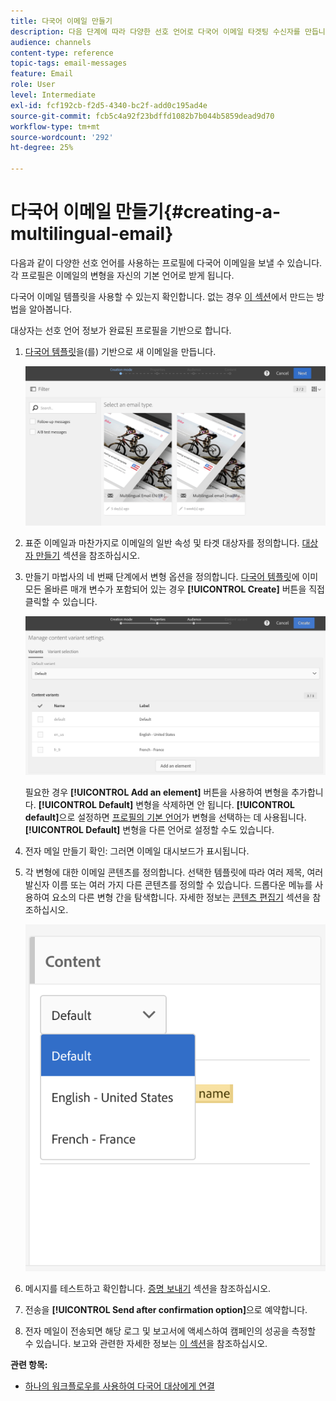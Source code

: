 ```yaml
---
title: 다국어 이메일 만들기
description: 다음 단계에 따라 다양한 선호 언어로 다국어 이메일 타겟팅 수신자를 만듭니다.
audience: channels
content-type: reference
topic-tags: email-messages
feature: Email
role: User
level: Intermediate
exl-id: fcf192cb-f2d5-4340-bc2f-add0c195ad4e
source-git-commit: fcb5c4a92f23bdffd1082b7b044b5859dead9d70
workflow-type: tm+mt
source-wordcount: '292'
ht-degree: 25%

---
```


# 다국어 이메일 만들기{#creating-a-multilingual-email}

다음과 같이 다양한 선호 언어를 사용하는 프로필에 다국어 이메일을 보낼 수 있습니다. 각 프로필은 이메일의 변형을 자신의 기본 언어로 받게 됩니다.

다국어 이메일 템플릿을 사용할 수 있는지 확인합니다. 없는 경우 [이 섹션](../../channels/using/multilingual-messages-template.md)에서 만드는 방법을 알아봅니다.

대상자는 선호 언어 정보가 완료된 프로필을 기반으로 합니다.

1. [다국어 템플릿](../../channels/using/multilingual-messages-template.md)을(를) 기반으로 새 이메일을 만듭니다.

   ![](assets/multi_create1.png)

1. 표준 이메일과 마찬가지로 이메일의 일반 속성 및 타겟 대상자를 정의합니다. [대상자 만들기](../../audiences/using/creating-audiences.md) 섹션을 참조하십시오.
1. 만들기 마법사의 네 번째 단계에서 변형 옵션을 정의합니다. [다국어 템플릿](../../channels/using/multilingual-messages-template.md)에 이미 모든 올바른 매개 변수가 포함되어 있는 경우 **[!UICONTROL Create]** 버튼을 직접 클릭할 수 있습니다.

   ![](assets/multi_create4.png)

   필요한 경우 **[!UICONTROL Add an element]** 버튼을 사용하여 변형을 추가합니다. **[!UICONTROL Default]** 변형을 삭제하면 안 됩니다. **[!UICONTROL default]**&#x200B;으로 설정하면 [프로필의 기본 언어](../../audiences/using/creating-profiles.md)가 변형을 선택하는 데 사용됩니다. **[!UICONTROL Default]** 변형을 다른 언어로 설정할 수도 있습니다.

1. 전자 메일 만들기 확인: 그러면 이메일 대시보드가 표시됩니다.
1. 각 변형에 대한 이메일 콘텐츠를 정의합니다. 선택한 템플릿에 따라 여러 제목, 여러 발신자 이름 또는 여러 가지 다른 콘텐츠를 정의할 수 있습니다. 드롭다운 메뉴를 사용하여 요소의 다른 변형 간을 탐색합니다. 자세한 정보는 [콘텐츠 편집기](../../designing/using/designing-content-in-adobe-campaign.md) 섹션을 참조하십시오.

   ![](assets/multi_selectcontent.png)

1. 메시지를 테스트하고 확인합니다. [증명 보내기](../../sending/using/sending-proofs.md) 섹션을 참조하십시오.
1. 전송을 **[!UICONTROL Send after confirmation option]**&#x200B;으로 예약합니다.
1. 전자 메일이 전송되면 해당 로그 및 보고서에 액세스하여 캠페인의 성공을 측정할 수 있습니다. 보고와 관련한 자세한 정보는 [이 섹션](../../reporting/using/about-dynamic-reports.md)을 참조하십시오.

**관련 항목:**

* [하나의 워크플로우를 사용하여 다국어 대상에게 연결](https://helpx.adobe.com/kr/campaign/kb/simplify-campaign-management.html#Engageyourcustomersateverystep)
